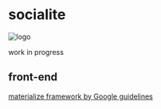 # socialite
![logo](https://codeship.com/projects/fda370c0-da6c-0134-0795-3a4993b56c58/status?branch=master)

work in progress

## front-end
[materialize framework by Google guidelines](https://getmdl.io/index.html)
